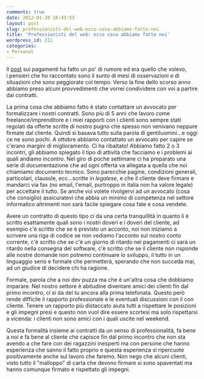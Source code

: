 ```yaml
---
comments: true
date: 2012-01-20 16:43:53
layout: post
slug: professionisti-del-web-ecco-cosa-abbiamo-fatto-noi
title: 'Professionisti del web: ecco cosa abbiamo fatto noi'
wordpress_id: 211
categories:
- Personal
---
```


Il [post](http://blog.codiceplastico.com/ema/?p=199) sui pagamenti ha fatto un po' di rumore ed era quello che volevo, i pensieri che ho raccontato sono il sunto di mesi di osservazioni e di situazioni che sono peggiorate col tempo. Verso la fine dello scorso anno abbiamo preso alcuni provvedimenti che vorrei condividere con voi a partire dai contratti.

La prima cosa che abbiamo fatto è stato contattare un avvocato per formalizzare i nostri contratti. Sono più di 5 anni che lavoro come freelance/imprenditore e i miei rapporti con i clienti sono sempre stati regolati da offerte scritte di nostro pugno che spesso non venivano neppure firmate dal cliente. Quindi si basava tutto sulla parola di gentiluomini...e oggi ce ne sono pochi. A ottobre abbiamo contattato un avvocato per capire se c'erano margini di miglioramento. Ci ha ribaltato! Abbiamo fatto 2 o 3 incontri, gli abbiamo spiegato il tipo di attività che facciamo e i problemi ai quali andiamo incontro. Nel giro di poche settimane ci ha preparato una serie di documentazione che ad ogni offerta va allegata a quella che noi chiamiamo documento tecnico. Sono parecchie pagine, condizioni generali, particolari, clausole, ecc...scritte in _legalese_, e che il cliente deve firmare e mandarci via fax (no email, l'email, purtroppo in italia non ha valore legale) per accettare il tutto. Se anche voi volete rivolgervi ad un avvocato (cosa che consiglio) assicuratevi che abbia un minimo di competenza nel settore informatico altrimenti non sarà facile spiegare cosa fate e cosa vendete.

<!-- more -->

Avere un contratto di questo tipo ci da una certa tranquillità in quanto li è scritto esattamente quali sono i nostri doveri e i doveri del cliente, ad esempio c'è scritto che se è previsto un acconto, noi non iniziamo a scrivere una riga di codice se non vediamo l'acconto sul nostro conto corrente, c'è scritto che se c'è un giorno di ritardo nei pagamenti ci sarà un ritardo nella consegna del software, c'è scritto che se il cliente non risponde alle nostre domande non potremo continuare lo sviluppo, il tutto in un linguaggio serio e formale che permetterà, sperando che non succeda mai, ad un giudice di decidere chi ha ragione.

Formale, parola che a noi dev puzza ma che è un'altra cosa che dobbiamo imparare. Nel nostro settore è abitudine diventare amici dei clienti fin dal primo incontro, ci si da del tu ancora alla prima telefonata. Questo però rende difficile il rapporto professionale e le eventuali discussioni con il con cliente. Tenere un rapporto più distaccato aiuta tutti a rispettare le posizioni e gli impegni presi e questo non vuol dire essere scortesi ma solo rispettarsi a vicenda: i clienti non sono amici con i quali uscite nel weekend.

Questa formalità insieme ai contratti da un senso di professionalità, fa bene a noi e fa bene al cliente che capisce fin dal primo incontro che non sta avendo a che fare con dei ragazzini inesperti ma con persone che hanno esperienza che sanno il fatto proprio e questa esperienza si ripercuote positivamente anche sul lavoro che faremo. Non nego che alcuni clienti, visto tutto il "malloppo" di carta che devono firmare si sono spaventati ma hanno comunque firmato e rispettato gli impegni.
